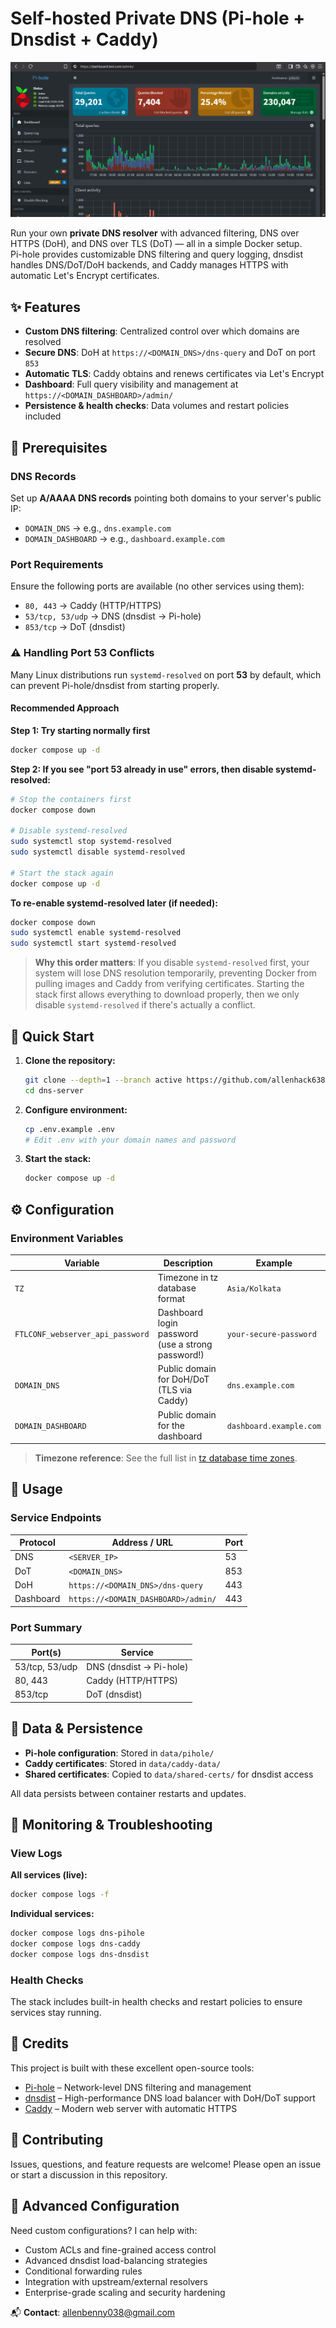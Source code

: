# Self-hosted Private DNS (Pi-hole + Dnsdist + Caddy)

![Pi-hole Dashboard Screenshot](docs/images/pihole-dashboard.png)

Run your own **private DNS resolver** with advanced filtering, DNS over HTTPS (DoH), and DNS over TLS (DoT) — all in a simple Docker setup.  
Pi-hole provides customizable DNS filtering and query logging, dnsdist handles DNS/DoT/DoH backends, and Caddy manages HTTPS with automatic Let's Encrypt certificates.

## ✨ Features

- **Custom DNS filtering**: Centralized control over which domains are resolved
- **Secure DNS**: DoH at `https://<DOMAIN_DNS>/dns-query` and DoT on port `853`
- **Automatic TLS**: Caddy obtains and renews certificates via Let's Encrypt
- **Dashboard**: Full query visibility and management at `https://<DOMAIN_DASHBOARD>/admin/`
- **Persistence & health checks**: Data volumes and restart policies included

## 🔧 Prerequisites

### DNS Records

Set up **A/AAAA DNS records** pointing both domains to your server's public IP:

- `DOMAIN_DNS` → e.g., `dns.example.com`
- `DOMAIN_DASHBOARD` → e.g., `dashboard.example.com`

### Port Requirements

Ensure the following ports are available (no other services using them):

- `80, 443` → Caddy (HTTP/HTTPS)
- `53/tcp, 53/udp` → DNS (dnsdist → Pi-hole)
- `853/tcp` → DoT (dnsdist)

### ⚠️ Handling Port 53 Conflicts

Many Linux distributions run `systemd-resolved` on port **53** by default, which can prevent Pi-hole/dnsdist from starting properly.

#### Recommended Approach

**Step 1: Try starting normally first**

```bash
docker compose up -d
```

**Step 2: If you see "port 53 already in use" errors, then disable systemd-resolved:**

```bash
# Stop the containers first
docker compose down

# Disable systemd-resolved
sudo systemctl stop systemd-resolved
sudo systemctl disable systemd-resolved

# Start the stack again
docker compose up -d
```

**To re-enable systemd-resolved later (if needed):**

```bash
docker compose down
sudo systemctl enable systemd-resolved
sudo systemctl start systemd-resolved
```

> **Why this order matters**: If you disable `systemd-resolved` first, your system will lose DNS resolution temporarily, preventing Docker from pulling images and Caddy from verifying certificates. Starting the stack first allows everything to download properly, then we only disable `systemd-resolved` if there's actually a conflict.

## 🚀 Quick Start

1. **Clone the repository:**

   ```bash
   git clone --depth=1 --branch active https://github.com/allenhack638/dns-server.git
   cd dns-server
   ```

2. **Configure environment:**

   ```bash
   cp .env.example .env
   # Edit .env with your domain names and password
   ```

3. **Start the stack:**
   ```bash
   docker compose up -d
   ```

## ⚙️ Configuration

### Environment Variables

| Variable                         | Description                                       | Example                 |
| -------------------------------- | ------------------------------------------------- | ----------------------- |
| `TZ`                             | Timezone in tz database format                    | `Asia/Kolkata`          |
| `FTLCONF_webserver_api_password` | Dashboard login password (use a strong password!) | `your-secure-password`  |
| `DOMAIN_DNS`                     | Public domain for DoH/DoT (TLS via Caddy)         | `dns.example.com`       |
| `DOMAIN_DASHBOARD`               | Public domain for the dashboard                   | `dashboard.example.com` |

> **Timezone reference**: See the full list in [tz database time zones](https://en.wikipedia.org/wiki/List_of_tz_database_time_zones).

## 📡 Usage

### Service Endpoints

| Protocol  | Address / URL                       | Port |
| --------- | ----------------------------------- | ---- |
| DNS       | `<SERVER_IP>`                       | 53   |
| DoT       | `<DOMAIN_DNS>`                      | 853  |
| DoH       | `https://<DOMAIN_DNS>/dns-query`    | 443  |
| Dashboard | `https://<DOMAIN_DASHBOARD>/admin/` | 443  |

### Port Summary

| Port(s)        | Service                 |
| -------------- | ----------------------- |
| 53/tcp, 53/udp | DNS (dnsdist → Pi-hole) |
| 80, 443        | Caddy (HTTP/HTTPS)      |
| 853/tcp        | DoT (dnsdist)           |

## 💾 Data & Persistence

- **Pi-hole configuration**: Stored in `data/pihole/`
- **Caddy certificates**: Stored in `data/caddy-data/`
- **Shared certificates**: Copied to `data/shared-certs/` for dnsdist access

All data persists between container restarts and updates.

## 📜 Monitoring & Troubleshooting

### View Logs

**All services (live):**

```bash
docker compose logs -f
```

**Individual services:**

```bash
docker compose logs dns-pihole
docker compose logs dns-caddy
docker compose logs dns-dnsdist
```

### Health Checks

The stack includes built-in health checks and restart policies to ensure services stay running.

## 🙌 Credits

This project is built with these excellent open-source tools:

- [Pi-hole](https://pi-hole.net/) – Network-level DNS filtering and management
- [dnsdist](https://dnsdist.org/) – High-performance DNS load balancer with DoH/DoT support
- [Caddy](https://caddyserver.com/) – Modern web server with automatic HTTPS

## 🤝 Contributing

Issues, questions, and feature requests are welcome! Please open an issue or start a discussion in this repository.

## 📖 Advanced Configuration

Need custom configurations? I can help with:

- Custom ACLs and fine-grained access control
- Advanced dnsdist load-balancing strategies
- Conditional forwarding rules
- Integration with upstream/external resolvers
- Enterprise-grade scaling and security hardening

📬 **Contact**: [allenbenny038@gmail.com](mailto:allenbenny038@gmail.com)
